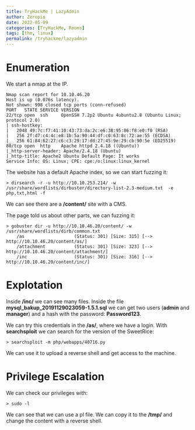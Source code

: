 ```yaml
---
title: TryHackMe | LazyAdmin
author: Zeropio
date: 2022-05-09
categories: [TryHackMe, Rooms]
tags: [thm, linux]
permalink: /tryhackme/lazyadmin
---
```



# Enumeration
We start a nmap at the IP.
```
Nmap scan report for 10.10.46.20
Host is up (0.076s latency).
Not shown: 998 closed tcp ports (conn-refused)
PORT   STATE SERVICE VERSION
22/tcp open  ssh     OpenSSH 7.2p2 Ubuntu 4ubuntu2.8 (Ubuntu Linux; protocol 2.0)
| ssh-hostkey: 
|   2048 49:7c:f7:41:10:43:73:da:2c:e6:38:95:86:f8:e0:f0 (RSA)
|   256 2f:d7:c4:4c:e8:1b:5a:90:44:df:c0:63:8c:72:ae:55 (ECDSA)
|_  256 61:84:62:27:c6:c3:29:17:dd:27:45:9e:29:cb:90:5e (ED25519)
80/tcp open  http    Apache httpd 2.4.18 ((Ubuntu))
|_http-server-header: Apache/2.4.18 (Ubuntu)
|_http-title: Apache2 Ubuntu Default Page: It works
Service Info: OS: Linux; CPE: cpe:/o:linux:linux_kernel
```

The website has a default Apache index, so we can start fuzzing it:
```console
> dirsearch -r -u http://10.10.253.214/ -w /usr/share/wordlists/dirbuster/directory-list-2.3-medium.txt  -e php,txt,html -f
```

We can see there are a **/content/** site with a CMS.

The page told us about other parts, we can fuzzing it:
```console
> gobuster dir -u http://10.10.46.20/content/ -w /usr/share/wordlists/dirb/common.txt
    /as                   (Status: 301) [Size: 315] [--> http://10.10.46.20/content/as/]  
    /attachment           (Status: 301) [Size: 323] [--> http://10.10.46.20/content/attachment/]
    /inc                  (Status: 301) [Size: 316] [--> http://10.10.46.20/content/inc/]  
```


# Explotation
Inside **/inc/** we can see many files.
Inside the file **mysql_bakup_20191129023059-1.5.1.sql** we can get two users (**admin** and **manager**) and a hash with the password: **Password123**.

We can try this credentials in the **/as/**, where we have a login.
With **searchsploit** we can search for the version of the SweetRice:
```console
> searchsploit -m php/webapps/40716.py
```
We can use it to upload a reverse shell and get access to the machine.


# Privilege Escalation
We can check our privileges with:
```console
> sudo -l
```

We can see that we can use a pl file. We can copy it to the **/tmp/** and change the content with a reverse shell.
